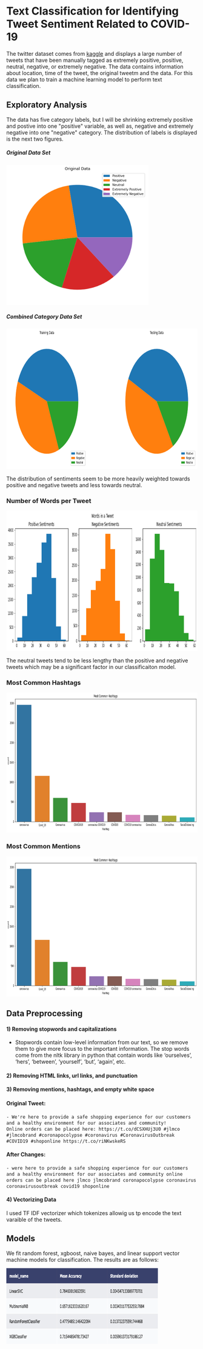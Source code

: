 # <a title="Text Classification for Identifying Tweet Sentiment Related to COVID-19"> Text Classification for Identifying Tweet Sentiment Related to COVID-19</a>


The twitter dataset comes from [kaggle](https://www.kaggle.com/datatattle/covid-19-nlp-text-classification) and displays a large number of tweets that have been manually tagged as extremely positive, positive, neutral, negative, or extremely negative. The data contains information about location, time of the tweet, the original tweetm and the data. For this data we plan to train a machine learning model to perform text classification.

## Exploratory Analysis

The data has five category labels, but I will be shrinking extremely positive and postive into one "positive" variable, as well as, negative and extremely negative into one "negative" category. The distribution of labels is displayed is the next two figures.

##### Original Data Set
<img src="nlp_images/original_data_sentiments2.png" width="375" height="370" data-rotate="90"/>

##### Combined Category Data Set
<img src="nlp_images/train:test_sentiments.png" width="800" height="370" data-rotate="90"/>

The distribution of sentiments seem to be more heavily weighted towards positive and negative tweets and less towards neutral.


### Number of Words per Tweet

<img src="nlp_images/words_in_tweet1.png" width="800" height="370" data-rotate="90"/>

The neutral tweets tend to be less lengthy than the positive and negative tweets which may be a significant factor in our classificaiton model.

### Most Common Hashtags

<img src="nlp_images/most_common_hashtags.png" width="800" height="370" data-rotate="90"/>

### Most Common Mentions

<img src="nlp_images/most_common_hashtags.png" width="800" height="370" data-rotate="90"/>


## Data Preprocessing

#### 1) Removing stopwords and capitalizations

- Stopwords contain low-level information from our text, so we remove them to give more focus to the important information. The stop words come from the nltk library in python that contain words like ‘ourselves’, ‘hers’, ‘between’, ‘yourself’, ‘but’, ‘again’, etc.

#### 2) Removing HTML links, url links, and punctuation
#### 3) Removing mentions, hashtags, and empty white space

#### Original Tweet:
    - We're here to provide a safe shopping experience for our customers and a healthy environment for our associates and community! 
    Online orders can be placed here: https://t.co/dCSXHUj3U0 #jlmco #jlmcobrand #coronapocolypse #coronavirus #CoronavirusOutbreak  #COVID19 #shoponline https://t.co/riNKwskeRS
    
#### After Changes:
    - were here to provide a safe shopping experience for our customers and a healthy environment for our associates and community online orders can be placed here jlmco jlmcobrand coronapocolypse coronavirus coronavirusoutbreak covid19 shoponline


#### 4) Vectorizing Data

I used TF IDF vectorizer which tokenizes allowig us tp encode the text varaible of the tweets.


## Models

We fit random forest, xgboost, naive bayes, and linear support vector machine models for classification. The results are as follows:

<img src="nlp_images/accuarcy_table.png" width="400" height="200" data-rotate="90"/>











